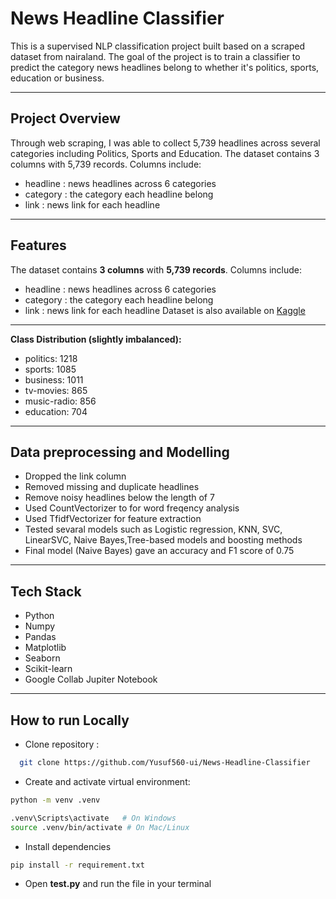 # News Headline Classifier
This is a supervised NLP classification project built based on a scraped dataset from nairaland. The goal of the project is to train a classifier to predict the category news headlines belong to whether it's politics, sports, education or business.

--- 

## Project Overview
Through web scraping, I was able to collect 5,739 headlines across several categories including Politics, Sports and Education. 
The dataset contains 3 columns with 5,739 records. Columns include: 
- headline : news headlines across 6 categories
- category : the category each headline belong
- link : news link for each headline


---


## Features
The dataset contains **3 columns** with **5,739 records**. Columns include: 
- headline : news headlines across 6 categories
- category : the category each headline belong
- link : news link for each headline
Dataset is also available on [Kaggle](https://www.kaggle.com/datasets/yusufsanni5/nairaland-news-headlines-dataset)

---


**Class Distribution (slightly imbalanced):**
- politics: 1218
- sports:	1085
- business: 1011
- tv-movies: 865
- music-radio: 856
- education: 704


---


## Data preprocessing and Modelling
- Dropped the link column
- Removed missing and duplicate headlines
- Remove noisy headlines below the length of 7
- Used CountVectorizer to for word freqency analysis
- Used TfidfVectorizer for feature extraction
- Tested sevaral models such as Logistic regression, KNN, SVC, LinearSVC, Naive Bayes,Tree-based models and boosting methods
- Final model (Naive Bayes) gave an accuracy and F1 score of 0.75


---


## Tech Stack
- Python
- Numpy
- Pandas
- Matplotlib
- Seaborn
- Scikit-learn
- Google Collab Jupiter Notebook



---


## How to run Locally
- Clone repository : 
 ``` bash 
   git clone https://github.com/Yusuf560-ui/News-Headline-Classifier
```
- Create and activate virtual environment: 
```bash
python -m venv .venv
```

```bash
.venv\Scripts\activate   # On Windows
source .venv/bin/activate # On Mac/Linux
```

- Install dependencies
```bash
pip install -r requirement.txt
```

- Open **test.py** and run the file in your terminal
